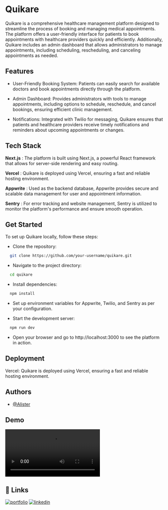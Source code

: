 # Quikare

Quikare is a comprehensive healthcare management platform designed to streamline the process of booking and managing medical appointments. The platform offers a user-friendly interface for patients to book appointments with healthcare providers quickly and efficiently. Additionally, Quikare includes an admin dashboard that allows administrators to manage appointments, including scheduling, rescheduling, and canceling appointments as needed.

## Features

- User-Friendly Booking System: Patients can easily search for available doctors and book appointments directly through the platform.

- Admin Dashboard: Provides administrators with tools to manage appointments, including options to schedule, reschedule, and cancel bookings, ensuring efficient clinic management.

- Notifications: Integrated with Twilio for messaging, Quikare ensures that patients and healthcare providers receive timely notifications and reminders about upcoming appointments or changes.

## Tech Stack

**Next.js** : The platform is built using Next.js, a powerful React framework that allows for server-side rendering and easy routing.

**Vercel** : Quikare is deployed using Vercel, ensuring a fast and reliable hosting environment.

**Appwrite** : Used as the backend database, Appwrite provides secure and scalable data management for user and appointment information.

**Sentry** : For error tracking and website management, Sentry is utilized to monitor the platform's performance and ensure smooth operation.

## Get Started

To set up Quikare locally, follow these steps:

- Clone the repository:

```bash
  git clone https://github.com/your-username/quikare.git

```

- Navigate to the project directory:

```bash
  cd quikare
```

- Install dependencies:

```bash
  npm install
```

- Set up environment variables for Appwrite, Twilio, and Sentry as per your configuration.

- Start the development server:

```bash
  npm run dev
```

- Open your browser and go to http://localhost:3000 to see the platform in action.

## Deployment

Vercel: Quikare is deployed using Vercel, ensuring a fast and reliable hosting environment.

## Authors

- [@Alister](https://www.github.com/Alister1210)

## Demo

![Quikare Demo](./demo.mp4)

## 🔗 Links

[![portfolio](https://img.shields.io/badge/my_portfolio-000?style=for-the-badge&logo=ko-fi&logoColor=white)](https://github.com/Alister1210)
[![linkedin](https://img.shields.io/badge/linkedin-0A66C2?style=for-the-badge&logo=linkedin&logoColor=white)](www.linkedin.com/in/alister1210)

